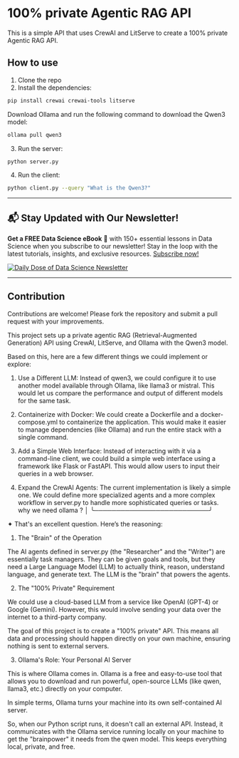 # 100% private Agentic RAG API

This is a simple API that uses CrewAI and LitServe to create a 100% private Agentic RAG API.

## How to use

1. Clone the repo
2. Install the dependencies:

```bash
pip install crewai crewai-tools litserve
```

Download Ollama and run the following command to download the Qwen3 model:

```bash
ollama pull qwen3
```

3. Run the server:

```bash
python server.py
```

4. Run the client:

```bash
python client.py --query "What is the Qwen3?"
```

---

## 📬 Stay Updated with Our Newsletter!
**Get a FREE Data Science eBook** 📖 with 150+ essential lessons in Data Science when you subscribe to our newsletter! Stay in the loop with the latest tutorials, insights, and exclusive resources. [Subscribe now!](https://join.dailydoseofds.com)

[![Daily Dose of Data Science Newsletter](https://github.com/patchy631/ai-engineering/blob/main/resources/join_ddods.png)](https://join.dailydoseofds.com)

---

## Contribution

Contributions are welcome! Please fork the repository and submit a pull request with your improvements.


This project sets up a private agentic RAG (Retrieval-Augmented Generation) API using CrewAI, LitServe, and Ollama with the Qwen3 model.

  Based on this, here are a few different things we could implement or explore:

   1. Use a Different LLM: Instead of qwen3, we could configure it to use another model available through Ollama, like llama3 or mistral. This
      would let us compare the performance and output of different models for the same task.

   2. Containerize with Docker: We could create a Dockerfile and a docker-compose.yml to containerize the application. This would make it easier to
       manage dependencies (like Ollama) and run the entire stack with a single command.

   3. Add a Simple Web Interface: Instead of interacting with it via a command-line client, we could build a simple web interface using a framework
       like Flask or FastAPI. This would allow users to input their queries in a web browser.

   4. Expand the CrewAI Agents: The current implementation is likely a simple one. We could define more specialized agents and a more complex
      workflow in server.py to handle more sophisticated queries or tasks.
      why we need ollama ?  │
╰──────────────────────────╯

✦ That's an excellent question. Here’s the reasoning:

  1. The "Brain" of the Operation

  The AI agents defined in server.py (the "Researcher" and the "Writer") are essentially task managers. They can be given goals and tools, but
  they need a Large Language Model (LLM) to actually think, reason, understand language, and generate text. The LLM is the "brain" that powers
  the agents.

  2. The "100% Private" Requirement

  We could use a cloud-based LLM from a service like OpenAI (GPT-4) or Google (Gemini). However, this would involve sending your data over the
  internet to a third-party company.

  The goal of this project is to create a "100% private" API. This means all data and processing should happen directly on your own machine,
  ensuring nothing is sent to external servers.

  3. Ollama's Role: Your Personal AI Server

  This is where Ollama comes in. Ollama is a free and easy-to-use tool that allows you to download and run powerful, open-source LLMs (like
  qwen, llama3, etc.) directly on your computer.

  In simple terms, Ollama turns your machine into its own self-contained AI server.

  So, when our Python script runs, it doesn't call an external API. Instead, it communicates with the Ollama service running locally on your
  machine to get the "brainpower" it needs from the qwen model. This keeps everything local, private, and free.
